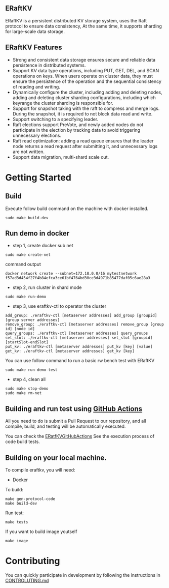 ## ERaftKV

ERaftKV is a persistent distributed KV storage system, uses the Raft protocol to ensure data consistency, At the same time, it supports sharding for large-scale data storage.

## ERaftKV Features
- Strong and consistent data storage ensures secure and reliable data persistence in distributed systems.
- Support KV data type operations, including PUT, GET, DEL, and SCAN operations on keys. When users operate on cluster data, they must ensure the persistence of the operation and the sequential consistency of reading and writing.
- Dynamically configure the cluster, including adding and deleting nodes, adding and deleting cluster sharding configurations, including which keyrange the cluster sharding is responsible for.
- Support for snapshot taking with the raft to compress and merge logs. During the snapshot, it is required to not block data read and write.
- Support switching to a specifying leader.
- Raft elections support PreVote, and newly added nodes do not participate in the election by tracking data to avoid triggering unnecessary elections.
- Raft read optimization: adding a read queue ensures that the leader node returns a read request after submitting it, and unnecessary logs are not written.
- Support data migration, multi-shard scale out.

# Getting Started

## Build 

Execute follow build command on the machine with docker installed.

```
sudo make build-dev
```

## Run demo in docker

- step 1, create docker sub net

```
sudo make create-net
```

command output
```
docker network create --subnet=172.18.0.0/16 mytestnetwork
f57ad3d454f27f4b84efca3ce61bf4764bd30ce3d4971b85477daf05c6ae28a3
```

- step 2, run cluster in shard mode

```
sudo make run-demo
```

- step 3, use eraftkv-ctl to operator the cluster

```
add_group: ./eraftkv-ctl [metaserver addresses] add_group [groupid] [group server addresses]
remove_group: ./eraftkv-ctl [metaserver addresses] remove_group [group id] [node id]
query_groups: ./eraftkv-ctl [metaserver addresses] query_groups
set_slot: ./eraftkv-ctl [metaserver addresses] set_slot [groupid] [startSlot-endSlot]
put_kv: ./eraftkv-ctl [metaserver addresses] put_kv [key] [value]
get_kv: ./eraftkv-ctl [metaserver addresses] get_kv [key]
```

You can use follow command to run a basic rw bench test with ERaftKV
```
sudo make run-demo-test
```

- step 4, clean all
```
sudo make stop-demo
sudo make rm-net
```

## Building and run test using [GitHub Actions](https://github.com/features/actions)

All you need to do is submit a Pull Request to our repository, and all compile, build, and testing will be automatically executed.

You can check the [ERatfKVGitHubActions](https://github.com/eraft-io/eraft/actions) See the execution process of code build tests.

## Building on your local machine.

To compile eraftkv, you will need:
- Docker

To build:
```
make gen-protocol-code
make build-dev
```

Run test:
```
make tests
```

If you want to build image youtself
```
make image
```

# Contributing

You can quickly participate in development by following the instructions in [CONTROLUTING.md](https://github.com/eraft-io/eraft/blob/master/CONTRIBUTING.md)
